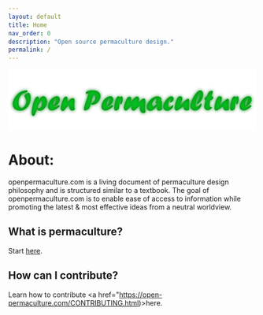 ```yaml
---
layout: default
title: Home
nav_order: 0
description: "Open source permaculture design."
permalink: /
---
```

![](assets/images/open-permaculture-github-banner.jpg)

<!-- This page is the home page of the website, for the chapter index see chapters/chapters.md. -->

# About:

<p>
openpermaculture.com is a living document of permaculture design philosophy and is structured similar to a textbook. 
The goal of openpermaculture.com is to enable ease of access to information while promoting the latest & most effective ideas from a neutral worldview.
</p>

## What is permaculture?

Start <a href="https://open-permaculture.com/introduction.html">here</a>.

## How can I contribute?

Learn how to contribute <a href="https://open-permaculture.com/CONTRIBUTING.html)>here</a>.